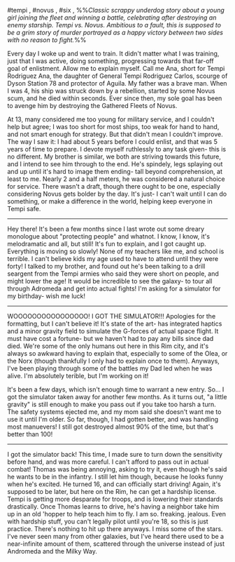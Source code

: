 #tempi , #novus , #six , 
%%*Classic scrappy underdog story about a young girl joining the fleet and winning a battle, celebrating after destroying an enemy starship. Tempi vs. Novus. Ambitious to a fault, this is supposed to be a grim story of murder portrayed as a happy victory between two sides with no reason to fight.*%%

Every day I woke up and went to train. It didn't matter what I was training, just that I was active, doing something, progressing towards that far-off goal of enlistment. Allow me to explain myself. Call me Ana, short for Tempi Rodriguez Ana, the daughter of General Tempi Rodriguez Carlos, scourge of Dyson Station 78 and protector of Aguila. My father was a brave man. When I was 4, his ship was struck down by a rebellion, started by some Novus scum, and he died within seconds. Ever since then, my sole goal has been to avenge him by destroying the Gathered Fleets of Novus.

At 13, many considered me too young for military service, and I couldn't help but agree; I was too short for most ships, too weak for hand to hand, and not smart enough for strategy. But that didn't mean I couldn't improve. The way I saw it: I had about 5 years before I could enlist, and that was 5 years of time to prepare. I devote myself ruthlessly to any task given- this is no different. My brother is similar, we both are striving towards this future, and I intend to see him through to the end. He's spindely, legs splaying out and up until it's hard to image them ending- tall beyond comprehension, at least to me. Nearly 2 and a half meters, he was considered a natural choice for service. There wasn't a draft, though there ought to be one, especially considering Novus gets bolder by the day. It's just- I can't wait until I can do something, or make a difference in the world, helping keep everyone in Tempi safe. 

***

Hey there! It's been a few months since I last wrote out some dreary monologue about "protecting people" and whatnot. I know, I know, it's melodramatic and all, but still! It's fun to explain, and I got caught up. Everything is moving so slowly! None of my teachers like me, and school is terrible. I can't believe kids my age used to have to attend until they were forty! 
I talked to my brother, and found out he's been talking to a drill seargent from the Tempi armies who said they were short on people, and might lower the age! It would be incredible to see the galaxy- to tour all through Adromeda and get into actual fights! I'm asking for a simulator for my birthday- wish me luck!

***

WOOOOOOOOOOOOOOOO! I GOT THE SIMULATOR!!! Apologies for the formatting, but I can't believe it! It's state of the art- has integrated haptics and a minor gravity field to simulate the G-forces of actual space flight. It must have cost a fortune- but we haven't had to pay any bills since dad died. We're some of the only humans out here in this Rim city, and it's always so awkward having to explain that, especially to some of the Olea, or the Norx (though thankfully I only had to explain once to them). Anyways, I've been playing through some of the battles my Dad led when he was alive. I'm absolutely terible, but I'm working on it!

It's been a few days, which isn't enough time to warrant a new entry. So... I got the simulator taken away for another few months. As it turns out, "a little gravity" is still enough to make you pass out if you take too harsh a turn. The safety systems ejected me, and my mom said she doesn't want me to use it until I'm older. So far, though, I had gotten better, and was handling most manuevers! I still got destroyed almost 90% of the time, but that's better than 100! 

***

I got the simulator back! This time, I made sure to turn down the sensitivity before hand, and was more careful. I can't afford to pass out in actual combat! Thomas was being annoying, asking to try it, even though he's said he wants to be in the infantry. I still let him though, because he looks funny when he's excited. He turned 16, and can officially start driving! Again, it's supposed to be later, but here on the Rim, he can get a hardship license. Tempi is getting more desparate for troops, and is lowering their standards drastically. Once Thomas learns to drive, he's having a neighbor take him up in an old 'hopper to help teach him to fly. I am so. freaking. jealous. Even with hardship stuff, you can't legally pilot until you're 18, so this is just practice. There's nothing to hit up there anyways. I miss some of the stars. I've never seen many from other galaxies, but I've heard there used to be a near-infinite amount of them, scattered through the universe instead of just Andromeda and the Milky Way.